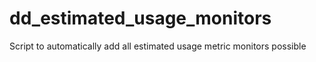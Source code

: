 # dd_estimated_usage_monitors
Script to automatically add all estimated usage metric monitors possible
